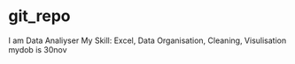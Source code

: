 # git_repo
I am Data Analiyser
My Skill: Excel, Data Organisation, Cleaning, Visulisation
mydob is 30nov
